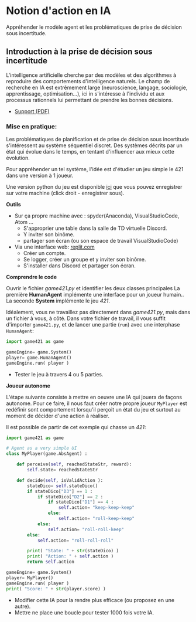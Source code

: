 # Notion d'action en IA

Appréhender le modèle agent et les problématiques de prise de décision sous incertitude.

## Introduction à la prise de décision sous incertitude

L'intelligence artificielle cherche par des modèles et des algorithmes à reproduire des comportements d'intelligence naturels.
Le champ de recherche en IA est extrêmement large (neuroscience, langage, sociologie, apprentissage, optimisation...), ici in s'intéresse à l'individu et aux processus rationnels lui permettant de prendre les bonnes décisions.

- [Support (PDF)](https://raw.githubusercontent.com/ceri-num/fa-paio/master/notions/intro-paio.pdf)

### Mise en pratique:

Les problématiques de planification et de prise de décision sous incertitude s'intéressent au système séquentiel discret.
Des systèmes décrits par un état qui évolue dans le temps, en tentant d'influencer aux mieux cette évolution.

Pour appréhender un tel système, l'idée est d'étudier un jeu simple le 421 dans une version à $1$ joueur.

Une version python du jeu est disponible [ici](https://raw.githubusercontent.com/ceri-num/module-DUU/master/codes/game421.py) que vous pouvez enregistrer sur votre machine (click droit - enregistrer sous).

**Outils**

- Sur ça propre machine avec : spyder(Anaconda), VisualStudioCode, Atom ... 
  * S'approprier une table dans la salle de TD virtuelle Discord.
  * Y inviter son binôme.
  * partager son écran (ou son espace de travail VisualStudioCode)
- Via une interface web: [replit.com](https://replit.com)
  * Créer un compte.
  * Se logger, créer un groupe et y inviter son binôme.
  * S'installer dans Discord et partager son écran.

**Comprendre le code**

Ouvrir le fichier *game421.py* et identifier les deux classes principales
La première **HumanAgent** implémente une interface pour un joueur humain..
La seconde **System** implémente le jeu *421*.

Idéalement, vous ne travaillez pas directement dans *game421.py*, mais dans un fichier à vous, à côté.
Dans votre fichier de travail, il vous suffit d'importer `game421.py`, et de lancer une partie (`run`) avec une interphase `HumanAgent`:

```python
import game421 as game

gameEngine= game.System()
player= game.HumanAgent()
gameEngine.run( player )
```

- Tester le jeu à travers 4 ou 5 parties.

**Joueur autonome**

L'étape suivante consiste à mettre en oeuvre une IA qui jouera de façons autonome. 
Pour ce faire, il nous faut créer notre propre joueur `MyPlayer` est redéfinir sont comportement lorsqu'il perçoit un état du jeu et surtout au moment de décider d'une action à réaliser.

Il est possible de partir de cet exemple qui chasse un *421*: 

```python
import game421 as game

# Agent as a very simple UI
class MyPlayer(game.AbsAgent) :

    def perceive(self, reachedStateStr, reward):
        self.state= reachedStateStr

    def decide(self, isValidAction ):
        stateDico= self.stateDico()
        if stateDico["D3"] == 1 :
            if stateDico["D2"] == 2 :
                if stateDico["D1"] == 4 :
                    self.action= "keep-keep-keep"
                else: 
                    self.action= "roll-keep-keep"
            else: 
                self.action= "roll-roll-keep"
        else: 
            self.action= "roll-roll-roll"

        print( "State: " + str(stateDico) )
        print( "Action: " + self.action )
        return self.action

gameEngine= game.System()
player= MyPlayer()
gameEngine.run( player )
print( "Score: " + str(player.score) )
```

- Modifier cette IA pour la rendre plus efficace (ou proposez en une autre).
- Mettre ne place une boucle pour tester 1000 fois votre IA.
